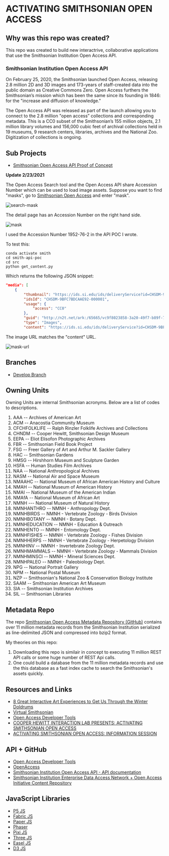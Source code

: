 # ACTIVATING SMITHSONIAN OPEN ACCESS

## Why was this repo was created?

This repo was created to build new interactrive, collaborative applications that use the Smithsonian Institution Open Access API.

### Smithsonian Institution Open Access API

On February 25, 2020, the Smithsonian launched Open Access, releasing 2.8 million 2D and 3D images and 173-years of staff-created data into the public domain as Creative Commons Zero. Open Access furthers the Smithsonian’s mission which has been the same since its founding in 1846: for the "increase and diffusion of knowledge."

The Open Access API was released as part of the launch allowing you to connect to the 2.8 million "open access” collections and corresponding metadata. This is a CC0 subset of the Smithsonian’s 155 million objects, 2.1 million library volumes and 156,000 cubic feet of archival collections held in 19 museums, 9 research centers, libraries, archives and the National Zoo. Digitization of collections is ongoing.


## Sub Projects

- [Smithsonian Open Access API Proof of Concept](./smith-api-poc/README.md)

<b>Update 2/23/2021</b>

The Open Access Search tool and the Open Access API share Accession Number which can be used to load image assets. Suppose you want to find "masks", go to [Smithsonian Open Access](https://www.si.edu/openaccess) and enter "mask".

![search-mask](./search-mask.png)

The detail page has an Accession Number on the right hand side.

![mask](./mask.png)

I used the  Accession Number 1952-76-2 in the API POC I wrote.

To test this:

```
conda activate smith
cd smith-api-poc
cd src
python get_content.py
```
Which returns the following JSON snippet:

```JSON
"media": [
    {
        "thumbnail": "https://ids.si.edu/ids/deliveryService?id=CHSDM-9BFC7BDCAAE92-000001",
        "idsId": "CHSDM-9BFC7BDCAAE92-000001",
        "usage": {
            "access": "CC0"
        },
        "guid": "http://n2t.net/ark:/65665/vc9f8023858-3a20-49f7-b89f-717438b5a60a",
        "type": "Images",
        "content": "https://ids.si.edu/ids/deliveryService?id=CHSDM-9BFC7BDCAAE92-000001",
```

The image URL matches the "content" URL.

![mask-url](./mask-url.png)

## Branches

- [Develop Branch](./DEVELOP.md)

## Owning Units

Owning Units are internal Smithsonian acronyms. Below are a list of codes to descriptions.

1. AAA -- Archives of American Art
1. ACM -- Anacostia Community Museum
1. CFCHFOLKLIFE -- Ralph Rinzler Folklife Archives and Collections
1. CHNDM -- Cooper Hewitt, Smithsonian Design Museum
1. EEPA -- Eliot Elisofon Photographic Archives
1. FBR -- Smithsonian Field Book Project
1. FSG -- Freer Gallery of Art and Arthur M. Sackler Gallery
1. HAC -- Smithsonian Gardens
1. HMSG -- Hirshhorn Museum and Sculpture Garden
1. HSFA -- Human Studies Film Archives
1. NAA -- National Anthropological Archives
1. NASM -- National Air and Space Museum
1. NMAAHC -- National Museum of African American History and Culture
1. NMAH -- National Museum of American History
1. NMAI -- National Museum of the American Indian
1. NMAfA -- National Museum of African Art
1. NMNH --- National Museum of Natural History
1. NMNHANTHRO -- NMNH - Anthropology Dept.
1. NMNHBIRDS -- NMNH - Vertebrate Zoology - Birds Division
1. NMNHBOTANY -- NMNH - Botany Dept.
1. NMNHEDUCATION -- NMNH - Education & Outreach
1. NMNHENTO -- NMNH - Entomology Dept.
1. NMNHFISHES -- NMNH - Vertebrate Zoology - Fishes Division
1. NMNHHERPS -- NMNH - Vertebrate Zoology - Herpetology Division
1. NMNHINV -- NMNH - Invertebrate Zoology Dept.
1. NMNHMAMMALS -- NMNH - Vertebrate Zoology - Mammals Division
1. NMNHMINSCI -- NMNH - Mineral Sciences Dept.
1. NMNHPALEO -- NMNH - Paleobiology Dept.
1. NPG -- National Portrait Gallery
1. NPM -- National Postal Museum
1. NZP -- Smithsonian's National Zoo & Conservation Biology Institute
1. SAAM -- Smithsonian American Art Museum
1. SIA -- Smithsonian Institution Archives
1. SIL -- Smithsonian Libraries

## Metadata Repo

The repo [Smithsonian Open Access Metadata Repository (GitHub)](https://github.com/Smithsonian/OpenAccess) contains over 11 million metadata records from the Smithsonian Institution serialized as line-delimited JSON and compressed into bzip2 format.

My theories on this repo:

1. Downloading this repo is similair in concept to executing 11 million REST API calls or some huge number of REST Api calls.
1. One could build a database from the 11 million metadata records and use the this database as a fast index cache to search the Smithsonian's assets quickly.


## Resources and Links

- [8 Great Interactive
Art Experiences
to Get Us Through
the Winter Doldrums](https://www.creativefuture.org/8-great-interactive-art-experiences/)
- [Virtual Smithsonian](https://www.si.edu/dashboard/virtual-smithsonian)
- [Open Access Developer Tools](https://www.si.edu/openaccess/devtools)
- [COOPER HEWITT INTERACTION LAB PRESENTS: ACTIVATING SMITHSONIAN OPEN ACCESS](https://www.cooperhewitt.org/activating-smithsonian-open-access/)
- [ACTIVATING SMITHSONIAN OPEN ACCESS: INFORMATION SESSION](https://www.eventbrite.com/e/activating-smithsonian-open-access-information-session-tickets-138341106975)

## API + GitHub

- [Open Access Developer Tools](https://www.si.edu/openaccess/devtools)
- [OpenAccess](https://github.com/Smithsonian/OpenAccess)
- [Smithsonian Institution Open Access API - API documentation](http://edan.si.edu/openaccess/apidocs/)
- [Smithsonian Institution Enterprise Data Access Network + Open Access Initiative Content Repository](http://edan.si.edu/openaccess/docs/)


## JavaScript Libraries

- [P5 JS](https://p5js.org/)
- [Fabric JS](http://fabricjs.com/)
- [Paper JS](http://paperjs.org/)
- [Phaser](https://phaser.io/)
- [Pixi JS](https://www.pixijs.com/)
- [Three JS](https://threejs.org/)
- [Easel JS](https://www.createjs.com/easeljs)
- [D3 JS](https://d3js.org/)
